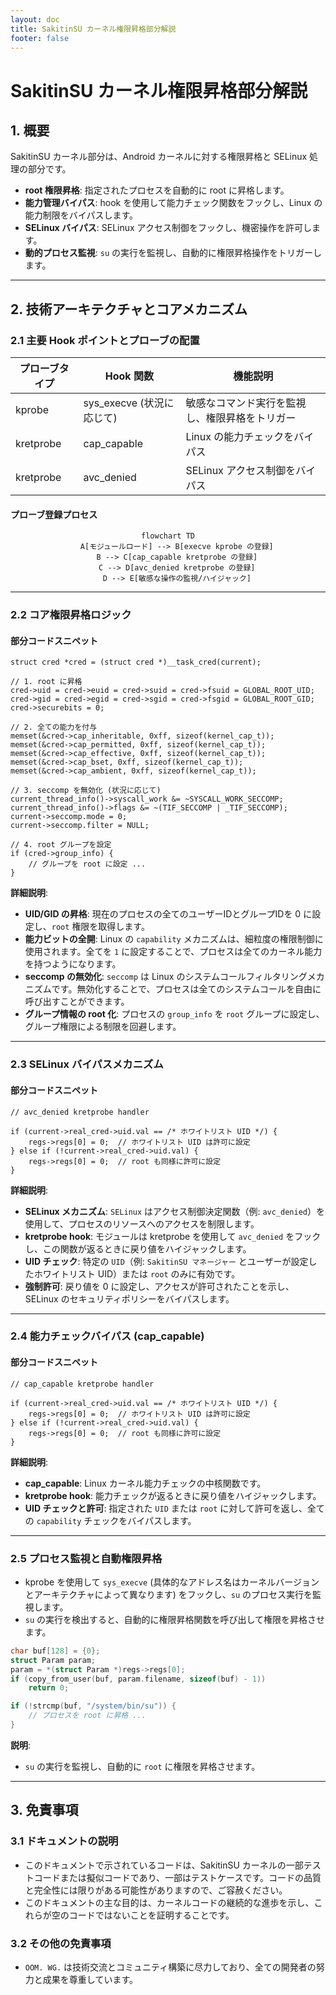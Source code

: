```yaml
---
layout: doc
title: SakitinSU カーネル権限昇格部分解説
footer: false
---
```

# SakitinSU カーネル権限昇格部分解説

## 1. 概要

SakitinSU カーネル部分は、Android カーネルに対する権限昇格と SELinux 処理の部分です。

- **root 権限昇格**: 指定されたプロセスを自動的に root に昇格します。
- **能力管理バイパス**: hook を使用して能力チェック関数をフックし、Linux の能力制限をバイパスします。
- **SELinux バイパス**: SELinux アクセス制御をフックし、機密操作を許可します。
- **動的プロセス監視**: `su` の実行を監視し、自動的に権限昇格操作をトリガーします。

---

## 2. 技術アーキテクチャとコアメカニズム

### 2.1 主要 Hook ポイントとプローブの配置

| プローブタイプ | Hook 関数           | 機能説明                   |
| --------- | ------------------- | -------------------------- |
| kprobe    | sys_execve (状況に応じて) | 敏感なコマンド実行を監視し、権限昇格をトリガー |
| kretprobe | cap_capable         | Linux の能力チェックをバイパス |
| kretprobe | avc_denied          | SELinux アクセス制御をバイパス |

#### プローブ登録プロセス

<div align="center">

```mermaid
flowchart TD
    A[モジュールロード] --> B[execve kprobe の登録]
    B --> C[cap_capable kretprobe の登録]
    C --> D[avc_denied kretprobe の登録]
    D --> E[敏感な操作の監視/ハイジャック]
```

</div>

---

### 2.2 コア権限昇格ロジック

#### 部分コードスニペット

```c:no-line-numbers
struct cred *cred = (struct cred *)__task_cred(current);

// 1. root に昇格
cred->uid = cred->euid = cred->suid = cred->fsuid = GLOBAL_ROOT_UID;
cred->gid = cred->egid = cred->sgid = cred->fsgid = GLOBAL_ROOT_GID;
cred->securebits = 0;

// 2. 全ての能力を付与
memset(&cred->cap_inheritable, 0xff, sizeof(kernel_cap_t));
memset(&cred->cap_permitted, 0xff, sizeof(kernel_cap_t));
memset(&cred->cap_effective, 0xff, sizeof(kernel_cap_t));
memset(&cred->cap_bset, 0xff, sizeof(kernel_cap_t));
memset(&cred->cap_ambient, 0xff, sizeof(kernel_cap_t));

// 3. seccomp を無効化 (状況に応じて)
current_thread_info()->syscall_work &= ~SYSCALL_WORK_SECCOMP;
current_thread_info()->flags &= ~(TIF_SECCOMP | _TIF_SECCOMP);
current->seccomp.mode = 0;
current->seccomp.filter = NULL;

// 4. root グループを設定
if (cred->group_info) {
    // グループを root に設定 ...
}
```

**詳細説明**:

- **UID/GID の昇格**: 現在のプロセスの全てのユーザーIDとグループIDを 0 に設定し、`root` 権限を取得します。
- **能力ビットの全開**: Linux の `capability` メカニズムは、細粒度の権限制御に使用されます。全てを `1` に設定することで、プロセスは全てのカーネル能力を持つようになります。
- **seccomp の無効化**: `seccomp` は Linux のシステムコールフィルタリングメカニズムです。無効化することで、プロセスは全てのシステムコールを自由に呼び出すことができます。
- **グループ情報の root 化**: プロセスの `group_info` を `root` グループに設定し、グループ権限による制限を回避します。

---

### 2.3 SELinux バイパスメカニズム

#### 部分コードスニペット

```c:no-line-numbers
// avc_denied kretprobe handler

if (current->real_cred->uid.val == /* ホワイトリスト UID */) {
    regs->regs[0] = 0;  // ホワイトリスト UID は許可に設定
} else if (!current->real_cred->uid.val) {
    regs->regs[0] = 0;  // root も同様に許可に設定
}
```

**詳細説明**:

- **SELinux メカニズム**: `SELinux` はアクセス制御決定関数（例: `avc_denied`）を使用して、プロセスのリソースへのアクセスを制限します。
- **kretprobe hook**: モジュールは kretprobe を使用して `avc_denied` をフックし、この関数が返るときに戻り値をハイジャックします。
- **UID チェック**: 特定の `UID`（例: `SakitinSU マネージャー` とユーザーが設定したホワイトリスト UID）または `root` のみに有効です。
- **強制許可**: 戻り値を 0 に設定し、アクセスが許可されたことを示し、SELinux のセキュリティポリシーをバイパスします。

---

### 2.4 能力チェックバイパス (cap_capable)

#### 部分コードスニペット

```c:no-line-numbers
// cap_capable kretprobe handler

if (current->real_cred->uid.val == /* ホワイトリスト UID */) {
    regs->regs[0] = 0;  // ホワイトリスト UID は許可に設定
} else if (!current->real_cred->uid.val) {
    regs->regs[0] = 0;  // root も同様に許可に設定
}
```

**詳細説明**:

- **cap_capable**: Linux カーネル能力チェックの中核関数です。
- **kretprobe hook**: 能力チェックが返るときに戻り値をハイジャックします。
- **UID チェックと許可**: 指定された `UID` または `root` に対して許可を返し、全ての `capability` チェックをバイパスします。

---

### 2.5 プロセス監視と自動権限昇格

- kprobe を使用して `sys_execve` (具体的なアドレス名はカーネルバージョンとアーキテクチャによって異なります) をフックし、`su` のプロセス実行を監視します。
- `su` の実行を検出すると、自動的に権限昇格関数を呼び出して権限を昇格させます。

```c
char buf[128] = {0};
struct Param param;
param = *(struct Param *)regs->regs[0];
if (copy_from_user(buf, param.filename, sizeof(buf) - 1))
    return 0;

if (!strcmp(buf, "/system/bin/su")) {
    // プロセスを root に昇格 ...
}
```

**説明**:

- `su` の実行を監視し、自動的に `root` に権限を昇格させます。

---

## 3. 免責事項

### 3.1 ドキュメントの説明

- このドキュメントで示されているコードは、SakitinSU カーネルの一部テストコードまたは擬似コードであり、一部はテストケースです。コードの品質と完全性には限りがある可能性がありますので、ご容赦ください。
- このドキュメントの主な目的は、カーネルコードの継続的な進歩を示し、これらが空のコードではないことを証明することです。

### 3.2 その他の免責事項

- `OOM. WG.` は技術交流とコミュニティ構築に尽力しており、全ての開発者の努力と成果を尊重しています。